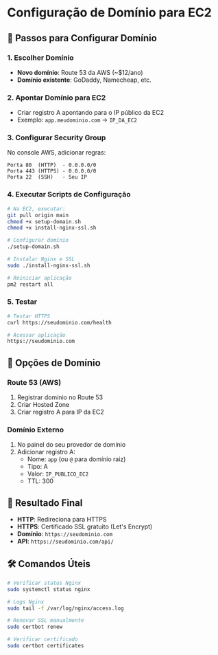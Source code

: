# Configuração de Domínio para EC2

## 🎯 **Passos para Configurar Domínio**

### **1. Escolher Domínio**
- **Novo domínio**: Route 53 da AWS (~$12/ano)
- **Domínio existente**: GoDaddy, Namecheap, etc.

### **2. Apontar Domínio para EC2**
- Criar registro A apontando para o IP público da EC2
- Exemplo: `app.meudominio.com` → `IP_DA_EC2`

### **3. Configurar Security Group**
No console AWS, adicionar regras:
```
Porta 80  (HTTP)  - 0.0.0.0/0
Porta 443 (HTTPS) - 0.0.0.0/0
Porta 22  (SSH)   - Seu IP
```

### **4. Executar Scripts de Configuração**
```bash
# Na EC2, executar:
git pull origin main
chmod +x setup-domain.sh
chmod +x install-nginx-ssl.sh

# Configurar domínio
./setup-domain.sh

# Instalar Nginx e SSL
sudo ./install-nginx-ssl.sh

# Reiniciar aplicação
pm2 restart all
```

### **5. Testar**
```bash
# Testar HTTPS
curl https://seudominio.com/health

# Acessar aplicação
https://seudominio.com
```

## 🔧 **Opções de Domínio**

### **Route 53 (AWS)**
1. Registrar domínio no Route 53
2. Criar Hosted Zone
3. Criar registro A para IP da EC2

### **Domínio Externo**
1. No painel do seu provedor de domínio
2. Adicionar registro A:
   - Nome: `app` (ou `@` para domínio raiz)
   - Tipo: A
   - Valor: `IP_PUBLICO_EC2`
   - TTL: 300

## 🚀 **Resultado Final**
- **HTTP**: Redireciona para HTTPS
- **HTTPS**: Certificado SSL gratuito (Let's Encrypt)
- **Domínio**: `https://seudominio.com`
- **API**: `https://seudominio.com/api/`

## 🛠️ **Comandos Úteis**
```bash
# Verificar status Nginx
sudo systemctl status nginx

# Logs Nginx
sudo tail -f /var/log/nginx/access.log

# Renovar SSL manualmente
sudo certbot renew

# Verificar certificado
sudo certbot certificates
```